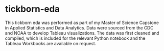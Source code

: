 # tickborn-eda
This tickborn eda was performed as part of my Master of Science Capstone in Applied Statistics and Data Analytics. Data were sourced from the CDC and NOAA to develop Tableau visualizations. The data was first cleaned and compiled, which is included for the relevant Python notebook and the Tableau Workbooks are available on request.
